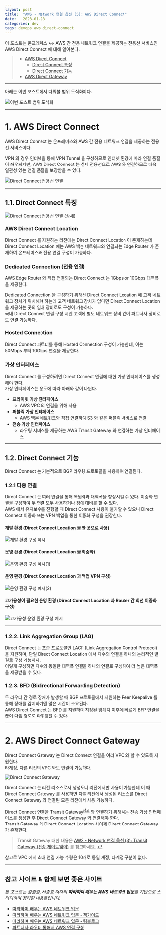 ```yaml
---
layout: post
title:  "AWS - Network 연결 옵션 (5): AWS Direct Connect"
date:   2023-01-28
categories: dev
tags: devops aws direct-connect
---
```


이 포스트는 온프레미스 ↔ AWS 간 전용 네트워크 연결을 제공하는 전용선 서비스인 AWS Direct Connect 에 대해 알아본다.


> - [AWS Direct Connect](#1-aws-direct-connect)
>   - [Direct Connect 특징](#11-direct-connect-특징)
>   - [Direct Connect 기능](#12-direct-connect-기능)
> - [AWS Direct Gateway](#2-aws-direct-connect-gateway)

---

아래는 이번 포스트에서 다뤄볼 범위 도식화이다.

![이번 포스트 범위 도식화](/assets/img/dev/2023/0128/direct_1.png)

---

# 1. AWS Direct Connect

AWS Direct Connect 는 온프레미스와 AWS 간 전용 네트워크 연결을 제공하는 전용선 서비스이다.

VPN 의 경우 인터넷을 통해 VPN Tunnel 을 구성하므로 인터넷 환경에 따라 연결 품질이 좌우되지만, AWS Direct Connect 는 실제 전용선으로
AWS 와 연결하므로 더욱 일관성 있는 연결 품질을 보장받을 수 있다.


![Direct Connect 전용선 연결](/assets/img/dev/2023/0128/direct_1.png)

---

## 1.1. Direct Connect 특징

![Direct Connect 전용선 연결 (상세)](/assets/img/dev/2023/0128/direct_2.png)

### AWS Direct Connect Location

Direct Connect 를 지원하는 리전에는 Direct Connect Location 이 존재하는데 Direct Connect Location 에는
AWS 백본 네트워크와 연결되는 Edge Router 가 존재하여 온프레미스와 전용 연결 구성이 가능하다.

### Dedicated Connection (전용 연결)

AWS Edge Router 와 직접 연결되는 Direct Connect 는 1Gbps or 10Gbps 대역폭을 제공한다.

Dedicated Connection 을 구성하기 위해선 Direct Connect Location 에 고객 네트워크 장치가 위치해야 하는데 고객 네트워크 장치가 없다면 
Direct Connect Location 을 제공하는 곳의 임대 장비로도 구성이 가능하다.  
국내 Direct Connect 연결 구성 시엔 고객에 별도 네트워크 장비 없이 파트너사 장비로도 연결 가능하다.

### Hosted Connection

Direct Connect 파트너를 통해 Hosted Connection 구성이 가능한데, 이는 50Mbps 부터 10Gbps 연결을 제공한다.

### 가상 인터페이스

Direct Connect 를 구성하려면 Direct Connect 연결에 대한 가상 인터페이스를 생성해야 한다.  
가상 인터페이스는 용도에 따라 아래와 같이 나뉜다.

- **프라이빗 가상 인터페이스**
  - AWS VPC 의 연결을 위해 사용
- **퍼블릭 가상 인터페이스**
  - AWS 백본 네트워크와 직접 연결하여 S3 와 같은 퍼블릭 서비스로 연결
- **전송 가상 인터페이스**
  - 라우팅 서비스를 제공하는 AWS Transit Gateway 와 연결하는 가상 인터페이스

---

## 1.2. Direct Connect 기능

Direct Connect 는 기본적으로 BGP 라우팅 프로토콜을 사용하여 연결된다.

### 1.2.1 다중 연결
Direct Connect 는 여러 연결을 통해 복원력과 대역폭을 향상시킬 수 있다.
이중화 연결을 구성하여 두 연결 모두 사용하거나 장애 대비를 할 수 있다.  
AWS 에서 유지보수를 진행할 때 Direct Connect 사용이 불가할 수 있으니 Direct Connect 이중화 또는 VPN 백업을 통한 이중화 구성을 권장한다.

#### 개발 환경 (Direct Connect Location 을 한 곳으로 사용)

![개발 환경 구성 예시](/assets/img/dev/2023/0128/direct_3.png)

#### 운영 환경 (Direct Connect Location 을 이중화)

![운영 환경 구성 예시(1)](/assets/img/dev/2023/0128/direct_4.png)

#### 운영 환경 (Direct Connect Location 과 백업 VPN 구성)

![운영 환경 구성 예시(2)](/assets/img/dev/2023/0128/direct_5.png)

#### 고가용성이 필요한 운영 환경 (Direct Connect Location 과 Router 간 회선 이중화 구성)

![고가용성 운영 환경 구성 예시](/assets/img/dev/2023/0128/direct_6.png)

---

### 1.2.2. Link Aggregation Group (LAG)

Direct Connect 는 포준 프로토콜인 LACP (Link Aggregation Control Protocol) 을 지원하며, 단일 Direct Connect Location 에서 
다수의 연결을 하나의 논리적인 열결로 구성 가능하다.  
이렇게 구성하면 다수의 동일한 대역폭 연결을 하나의 연결로 구성하여 더 높은 대역폭을 제공받을 수 있다.


### 1.2.3. BFD (Bidirectional Forwarding Detection)

두 라우터 간 경로 장애가 발생할 때 BGP 프로토콜에서 지원하는 Peer Keepalive 를 통해 장애를 감지하기엔 많은 시간이 소요된다.  
AWS Direct Connect 는 BFD 를 지원하여 지정된 임계치 이후에 빠르게 BFP 연결을 끊어 다음 경로로 라우팅할 수 있다.

---

# 2. AWS Direct Connect Gateway

Direct Connect Gateway 는 Direct Connect 연결을 여러 VPC 와 할 수 있도록 지원한다.  
타계정, 다른 리전의 VPC 와도 연결이 가능하다.

![Direct Connect Gateway](/assets/img/dev/2023/0128/direct_7.png)

Direct Connect 는 리전 리소스로서 생성도니 리전에서만 사용이 가능한데 이 때 Direct Connect Gateway 를 사용하면 다른 리전에서 생성된
리소스를 Direct Connect Gateway 와 연결된 모든 리전에서 사용 가능하다.

Direct Connect 연결을 Transit Gateway<sup id='transit'>[참고](#_transit)</sup> 와 연결하기 위해서는 전송 가상 인터페이스를 생성한 후
Direct Connect Gateway 와 연결해야 한다.  
Transit Gateway 와 Direct Connect Location 사이제 Direct Connect Gateway 가 존재한다.

> <span id='_transit'>Transit Gateway 대한 내용은 [AWS - Network 연결 옵션 (3): Transit Gateway (전송 게이트웨이)](https://assu10.github.io/dev/2022/12/11/network-3/)
> 를 참고하세요.</span> [↩](#transit)

참고로 VPC 에서 최대 연결 가능 수량은 10개로 동일 계정, 타계정 구분이 없다. 

---

## 참고 사이트 & 함께 보면 좋은 사이트

*본 포스트는 김원일, 서종호 저자의 **따라하며 배우는 AWS 네트워크 입문**를 기반으로 스터디하며 정리한 내용들입니다.*

* [따라하며 배우는 AWS 네트워크 입문](http://www.yes24.com/Product/Goods/93887402)
* [따라하며 배우는 AWS 네트워크 입문 - 책가이드](https://www.notion.so/ongja/AWS-1af579548fd84c268f8f3ee3f26b2ed4)
* [따라하며 배우는 AWS 네트워크 입문 - 팀블로그](https://gasidaseo.notion.site/gasidaseo/CloudNet-Blog-c9dfa44a27ff431dafdd2edacc8a1863)
* [파트너사 라우터 통해서 AWS 연결 구성](https://www.kinx.net/service/cloudhub/clouds/aws_direct_connect/)